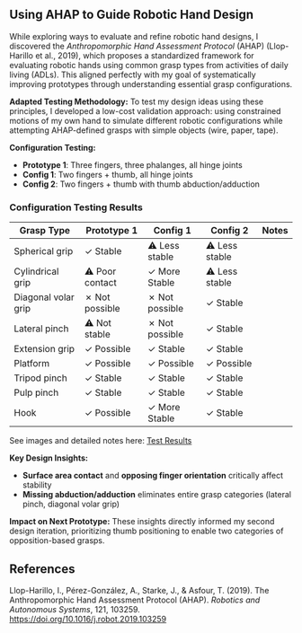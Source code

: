 ## Using AHAP to Guide Robotic Hand Design

While exploring ways to evaluate and refine robotic hand designs, I discovered the *Anthropomorphic Hand Assessment Protocol* (AHAP) (Llop-Harillo et al., 2019), which proposes a standardized framework for evaluating robotic hands using common grasp types from activities of daily living (ADLs). This aligned perfectly with my goal of systematically improving prototypes through understanding essential grasp configurations.

**Adapted Testing Methodology:**
To test my design ideas using these principles, I developed a low-cost validation approach: using constrained motions of my own hand to simulate different robotic configurations while attempting AHAP-defined grasps with simple objects (wire, paper, tape).

**Configuration Testing:**
- **Prototype 1**: Three fingers, three phalanges, all hinge joints
- **Config 1**: Two fingers + thumb, all hinge joints
- **Config 2**: Two fingers + thumb with thumb abduction/adduction

### Configuration Testing Results

| Grasp Type | Prototype 1 | Config 1 | Config 2 | Notes |
|------------|------------ | ---------|----------|-------|
| Spherical grip | ✓ Stable | ⚠️ Less stable | ⚠️ Less stable |
| Cylindrical grip | ⚠️ Poor contact | ✓ More Stable | ⚠️ Less stable |
| Diagonal volar grip | ✗ Not possible | ✗ Not possible | ✓ Stable |
| Lateral pinch | ⚠️ Not stable | ✗ Not possible | ✓ Stable |
| Extension grip | ✓ Possible | ✓ Stable | ✓ Stable |
| Platform | ✓ Possible | ✓ Possible | ✓ Possible |
| Tripod pinch | ✓ Stable | ✓ Stable | ✓ Stable |
| Pulp pinch | ✓ Stable | ✓ Stable | ✓ Stable |
| Hook | ✓ Possible | ✓ More Stable | ✓ Stable |

See images and detailed notes here: [Test Results](Test.pdf)

**Key Design Insights:**
- **Surface area contact** and **opposing finger orientation** critically affect stability
- **Missing abduction/adduction** eliminates entire grasp categories (lateral pinch, diagonal volar grip)

**Impact on Next Prototype:**
These insights directly informed my second design iteration, prioritizing thumb positioning to enable two categories of opposition-based grasps.

## References

Llop-Harillo, I., Pérez-González, A., Starke, J., & Asfour, T. (2019). The Anthropomorphic Hand Assessment Protocol (AHAP). *Robotics and Autonomous Systems*, 121, 103259. https://doi.org/10.1016/j.robot.2019.103259
